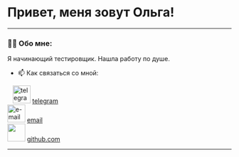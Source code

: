 # Привет, меня зовут Ольга!

---

### 👨‍💻 Обо мне:

Я начинающий тестировщик. Нашла работу по душе.

- 📫 Как связаться со мной: 

 <div class="contacts">

                <img src="https://cdn-icons-png.flaticon.com/512/2111/2111646.png" width="40" height="40" alt="telegram" />
                 <a href="http://t.me/fillova14">telegram</a> 
                 <br> 
                 <img src="https://cdn-icons-png.flaticon.com/512/17773/17773355.png" width="40" height="40" alt="e-mail" />
                 <a href="mailto:shipovalchik@mail.ru">email</a>
                 <br>
                 <img class="photo" src="github.png" width="40" height="40">
                 <a href="https://github.com/OlgaFof">github.com</a>
                 </a>
  </div>

</div>

---
